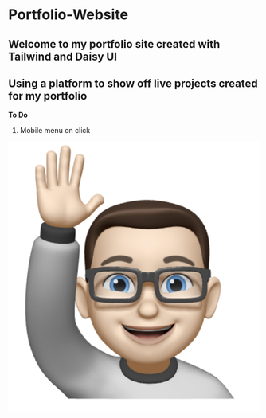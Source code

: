 # Portfolio-Website

## Welcome to my portfolio site created with Tailwind and Daisy UI
## Using a platform to show off live projects created for my portfolio

**To Do** 
1. Mobile menu on click

![Memoji James Waving](./images/wave.jpg "Memoji waving hello")